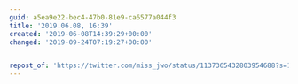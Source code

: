 ```yaml
---
guid: a5ea9e22-bec4-47b0-81e9-ca6577a044f3
title: '2019.06.08, 16:39'
created: '2019-06-08T14:39:29+00:00'
changed: '2019-09-24T07:19:27+00:00'


repost_of: 'https://twitter.com/miss_jwo/status/1137365432803954688?s=19'
---
```


